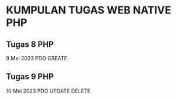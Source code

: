 # KUMPULAN TUGAS WEB NATIVE PHP

## Tugas 8 PHP
9 Mei 2023
PDO CREATE

## Tugas 9 PHP
10 Mei 2023
PDO UPDATE DELETE
